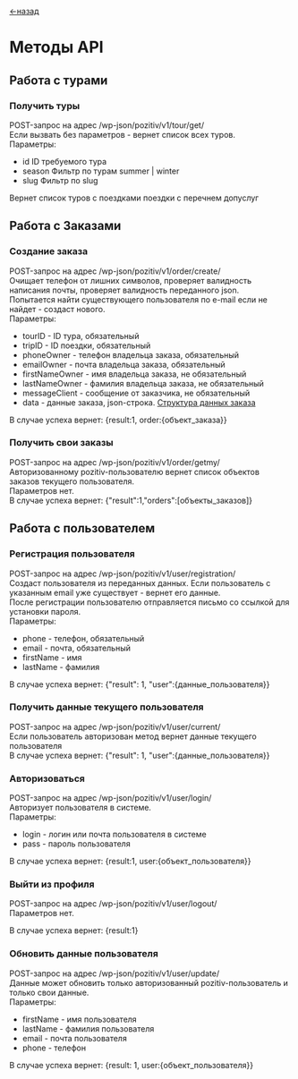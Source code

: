 [<-назад](/README.md)


# Методы API

## Работа с турами

### Получить туры
POST-запрос на адрес /wp-json/pozitiv/v1/tour/get/  
Если вызвать без параметров - вернет список всех туров.  
Параметры:  
- id        ID требуемого тура  
- season    Фильтр по турам summer | winter
- slug      Фильтр по slug

Вернет список туров с поездками поездки с перечнем допуслуг


## Работа с Заказами 

### Создание заказа
POST-запрос на адрес /wp-json/pozitiv/v1/order/create/  
Очищает телефон от лишних символов, проверяет валидность написания почты, проверяет валидность переданного json.  
Попытается найти существующего пользователя по e-mail если не найдет - создаст нового.  
Параметры:
- tourID            - ID тура, обязательный
- tripID            - ID поездки, обязательный
- phoneOwner        - телефон владельца заказа, обязательный
- emailOwner        - почта владельца заказа, обязательный
- firstNameOwner    - имя владельца заказа, не обязательный
- lastNameOwner     - фамилия владельца заказа, не обязательный
- messageClient     - сообщение от заказчика, не обязательный
- data              - данные заказа, json-строка. [Структура данных заказа](api-structures.md#orderStructure)

В случае успеха вернет: {result:1, order:{объект_заказа}}


### Получить свои заказы
POST-запрос на адрес /wp-json/pozitiv/v1/order/getmy/  
Авторизованному pozitiv-пользователю вернет список объектов заказов текущего пользователя.  
Параметров нет.  
В случае успеха вернет: {"result":1,"orders":[объекты_заказов]}


## Работа с пользователем

### Регистрация пользователя
POST-запрос на адрес /wp-json/pozitiv/v1/user/registration/  
Создаст пользователя из переданных данных. Если пользователь с указанным email уже существует - вернет его данные.  
После регистрации пользователю отправляется письмо со ссылкой для установки пароля.  
Параметры:
- phone         - телефон, обязательный 
- email         - почта, обязательный
- firstName     - имя
- lastName      - фамилия

В случае успеха вернет: {"result": 1, "user":{данные_пользователя}}


### Получить данные текущего пользователя
POST-запрос на адрес /wp-json/pozitiv/v1/user/current/  
Если пользователь авторизован метод вернет данные текущего пользователя  
В случае успеха вернет: {"result": 1, "user":{данные_пользователя}}


### Авторизоваться
POST-запрос на адрес /wp-json/pozitiv/v1/user/login/  
Авторизует пользователя в системе.  
Параметры:  
- login     - логин или почта пользователя в системе
- pass      - пароль пользователя

В случае успеха вернет: {result:1, user:{объект_пользователя}}


### Выйти из профиля
POST-запрос на адрес /wp-json/pozitiv/v1/user/logout/  
Параметров нет.  

В случае успеха вернет: {result:1}


### Обновить данные пользователя
POST-запрос на адрес /wp-json/pozitiv/v1/user/update/  
Данные может обновить только авторизованный pozitiv-пользователь и только свои данные.  
Параметры:
- firstName     - имя пользователя
- lastName      - фамилия пользователя
- email         - почта пользователя
- phone         - телефон

В случае успеха вернет: {result: 1, user:{объект_пользователя}}
